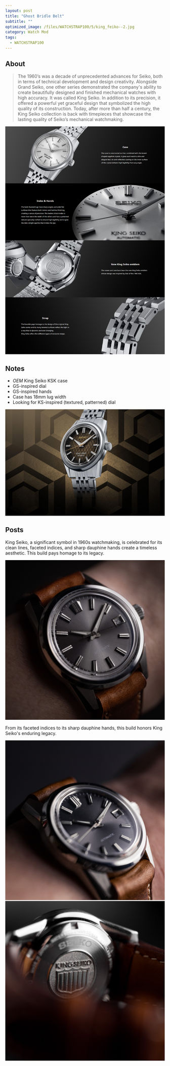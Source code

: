 ```yaml
---
layout: post
title: "Ghost Bridle Belt"
subtitle: "" 
optimized_image: /files/WATCHSTRAP100/5/king_feiko--2.jpg
category: Watch Mod
tags:
  - WATCHSTRAP100
---
```


## About

> The 1960’s was a decade of unprecedented advances for Seiko, both in terms of technical development and design creativity. Alongside Grand Seiko, one other series demonstrated the company's ability to create beautifully designed and finished mechanical watches with high accuracy. It was called King Seiko. In addition to its precision, it offered a powerful yet graceful design that symbolized the high quality of its construction. Today, after more than half a century, the King Seiko collection is back with timepieces that showcase the lasting quality of Seiko’s mechanical watchmaking.

<img src="/files/WATCHSTRAP100/5/Screenshot_11.png">

## Notes

- _OEM_ King Seiko KSK case
- GS-inspired dial
- GS-inspired hands
- Case has 18mm lug width
- Looking for KS-inspired (textured, patterned) dial

<img src="/files/WATCHSTRAP100/5/Seiko-Launch-King-Seiko-110th-Anniversary-Edition-and-39mm-Collection-Featured.jpg">

## Posts

King Seiko, a significant symbol in 1960s watchmaking, is celebrated for its clean lines, faceted indices, and sharp dauphine hands create a timeless aesthetic. This build pays homage to its legacy. 

<img src="/files/WATCHSTRAP100/5/king_feiko--2.jpg">

From its faceted indices to its sharp dauphine hands, this build honors King Seiko's enduring legacy.

<img src="/files/WATCHSTRAP100/5/king_feiko--3.jpg">

<img src="/files/WATCHSTRAP100/5/king_feiko--4.jpg">